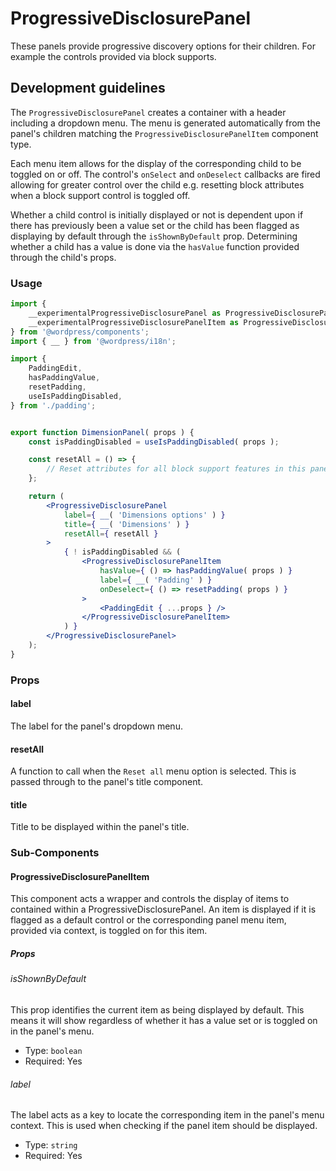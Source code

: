 # ProgressiveDisclosurePanel

These panels provide progressive discovery options for their children. For
example the controls provided via block supports.

## Development guidelines

The `ProgressiveDisclosurePanel` creates a container with a header including a
dropdown menu. The menu is generated automatically from the panel's children
matching the `ProgressiveDisclosurePanelItem` component type.

Each menu item allows for the display of the corresponding child to be
toggled on or off. The control's `onSelect` and `onDeselect` callbacks are fired
allowing for greater control over the child e.g. resetting block attributes when
a block support control is toggled off.

Whether a child control is initially displayed or not is dependent upon
if there has previously been a value set or the child has been flagged as
displaying by default through the `isShownByDefault` prop. Determining whether a
child has a value is done via the `hasValue` function provided through the
child's props.

### Usage

```jsx
import {
	__experimentalProgressiveDisclosurePanel as ProgressiveDisclosurePanel,
	__experimentalProgressiveDisclosurePanelItem as ProgressiveDisclosurePanelItem,
} from '@wordpress/components';
import { __ } from '@wordpress/i18n';

import {
	PaddingEdit,
	hasPaddingValue,
	resetPadding,
	useIsPaddingDisabled,
} from './padding';


export function DimensionPanel( props ) {
	const isPaddingDisabled = useIsPaddingDisabled( props );

	const resetAll = () => {
		// Reset attributes for all block support features in this panel.
	};

	return (
		<ProgressiveDisclosurePanel
			label={ __( 'Dimensions options' ) }
			title={ __( 'Dimensions' ) }
			resetAll={ resetAll }
		>
			{ ! isPaddingDisabled && (
				<ProgressiveDisclosurePanelItem
					hasValue={ () => hasPaddingValue( props ) }
					label={ __( 'Padding' ) }
					onDeselect={ () => resetPadding( props ) }
				>
					<PaddingEdit { ...props } />
				</ProgressiveDisclosurePanelItem>
			) }
		</ProgressiveDisclosurePanel>
	);
}
```

### Props

#### label

The label for the panel's dropdown menu.

#### resetAll

A function to call when the `Reset all` menu option is selected. This is passed
through to the panel's title component.

#### title

Title to be displayed within the panel's title.

### Sub-Components

#### ProgressiveDisclosurePanelItem

This component acts a wrapper and controls the display of items to contained
within a ProgressiveDisclosurePanel. An item is displayed if it is
flagged as a default control or the corresponding panel menu item, provided via
context, is toggled on for this item.

##### Props
###### isShownByDefault

This prop identifies the current item as being displayed by default. This means
it will show regardless of whether it has a value set or is toggled on in the
panel's menu.

-   Type: `boolean`
-   Required: Yes

###### label

The label acts as a key to locate the corresponding item in the panel's menu
context. This is used when checking if the panel item should be displayed.

-   Type: `string`
-   Required: Yes
